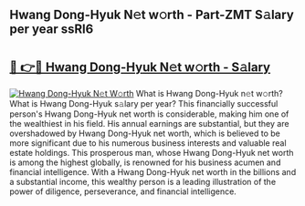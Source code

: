 ## Hwang Dong-Hyuk N𝚎t w𝚘rth - Part-ZMT S𝚊lary per year ssRl6

# <h2><a href="http://gc0y1n6.nevu.top/?p=Hwang+Dong-Hyuk">🔗 👉🔴 Hwang Dong-Hyuk N𝚎t w𝚘rth - S𝚊lary</a></h2>

[![Hwang Dong-Hyuk N𝚎t W𝚘rth](https://i.imgur.com/Oavwk0R.jpeg)](http://gc0y1n6.nevu.top/?p=Hwang+Dong-Hyuk)
What is Hwang Dong-Hyuk n𝚎t w𝚘rth? What is Hwang Dong-Hyuk s𝚊lary per year?
This financially successful person's Hwang Dong-Hyuk net worth is considerable, making him one of the wealthiest in his field. His annual earnings are substantial, but they are overshadowed by Hwang Dong-Hyuk net worth, which is believed to be more significant due to his numerous business interests and valuable real estate holdings. This prosperous man, whose Hwang Dong-Hyuk net worth is among the highest globally, is renowned for his business acumen and financial intelligence. With a Hwang Dong-Hyuk net worth in the billions and a substantial income, this wealthy person is a leading illustration of the power of diligence, perseverance, and financial intelligence.
